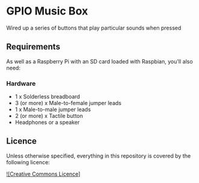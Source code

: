 # GPIO Music Box

Wired up a series of buttons that play particular sounds when pressed

## Requirements

As well as a Raspberry Pi with an SD card loaded with Raspbian, you'll also need:

### Hardware

- 1 x Solderless breadboard 
- 3 (or more) x Male-to-female jumper leads 
- 1 x Male-to-male jumper leads 
- 2 (or more) x Tactile button 
- Headphones or a speaker

## Licence

Unless otherwise specified, everything in this repository is covered by the following licence:

[![Creative Commons Licence]](http://creativecommons.org/licenses/by-sa/4.0/)



